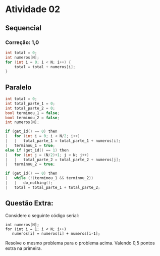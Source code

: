 # Atividade 02
## Sequencial
### Correção: 1,0
```c
int total = 0;
int numeros[N];
for (int i = 0; i < N; i++) {
    total = total + numeros[i];
}
```
## Paralelo
```c++
int total = 0;
int total_parte_1 = 0;
int total_parte_2 = 0;
bool terminou_1 = false;
bool terminou_2 = false;
int numeros[N];

if (get_id() == 0) then
|   for (int i = 0; i < N/2; i++)
|   |   total_parte_1 = total_parte_1 + numeros[i];
|   terminou_1 = true;
else if (get_id() == 1) then
|   for (int j = (N/2)+1; j < N; j++)
|   |   total_parte_2 = total_parte_2 + numeros[j];
|   terminou_2 = true;

if (get_id() == 0) then
|   while (!(terminou_1 && terminou_2))
|   |   do_nothing();
|   total = total_parte_1 + total_parte_2;
```
## Questão Extra:

Considere o seguinte código serial:

```
int numeros[N];
for (int i = 1; i < N; i++)
   numeros[i] = numeros[i] + numeros[i-1];
```

Resolve o mesmo problema para o problema acima. Valendo 0,5 pontos extra na primeira. 
